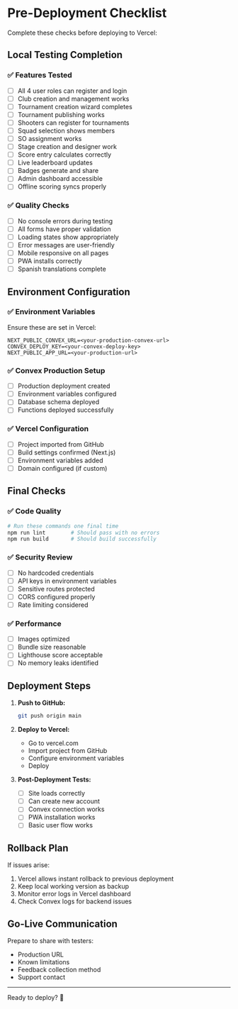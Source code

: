 # Pre-Deployment Checklist

Complete these checks before deploying to Vercel:

## Local Testing Completion

### ✅ Features Tested
- [ ] All 4 user roles can register and login
- [ ] Club creation and management works
- [ ] Tournament creation wizard completes
- [ ] Tournament publishing works
- [ ] Shooters can register for tournaments
- [ ] Squad selection shows members
- [ ] SO assignment works
- [ ] Stage creation and designer work
- [ ] Score entry calculates correctly
- [ ] Live leaderboard updates
- [ ] Badges generate and share
- [ ] Admin dashboard accessible
- [ ] Offline scoring syncs properly

### ✅ Quality Checks
- [ ] No console errors during testing
- [ ] All forms have proper validation
- [ ] Loading states show appropriately
- [ ] Error messages are user-friendly
- [ ] Mobile responsive on all pages
- [ ] PWA installs correctly
- [ ] Spanish translations complete

## Environment Configuration

### ✅ Environment Variables
Ensure these are set in Vercel:
```
NEXT_PUBLIC_CONVEX_URL=<your-production-convex-url>
CONVEX_DEPLOY_KEY=<your-convex-deploy-key>
NEXT_PUBLIC_APP_URL=<your-production-url>
```

### ✅ Convex Production Setup
- [ ] Production deployment created
- [ ] Environment variables configured
- [ ] Database schema deployed
- [ ] Functions deployed successfully

### ✅ Vercel Configuration
- [ ] Project imported from GitHub
- [ ] Build settings confirmed (Next.js)
- [ ] Environment variables added
- [ ] Domain configured (if custom)

## Final Checks

### ✅ Code Quality
```bash
# Run these commands one final time
npm run lint        # Should pass with no errors
npm run build       # Should build successfully
```

### ✅ Security Review
- [ ] No hardcoded credentials
- [ ] API keys in environment variables
- [ ] Sensitive routes protected
- [ ] CORS configured properly
- [ ] Rate limiting considered

### ✅ Performance
- [ ] Images optimized
- [ ] Bundle size reasonable
- [ ] Lighthouse score acceptable
- [ ] No memory leaks identified

## Deployment Steps

1. **Push to GitHub:**
   ```bash
   git push origin main
   ```

2. **Deploy to Vercel:**
   - Go to vercel.com
   - Import project from GitHub
   - Configure environment variables
   - Deploy

3. **Post-Deployment Tests:**
   - [ ] Site loads correctly
   - [ ] Can create new account
   - [ ] Convex connection works
   - [ ] PWA installation works
   - [ ] Basic user flow works

## Rollback Plan

If issues arise:
1. Vercel allows instant rollback to previous deployment
2. Keep local working version as backup
3. Monitor error logs in Vercel dashboard
4. Check Convex logs for backend issues

## Go-Live Communication

Prepare to share with testers:
- Production URL
- Known limitations
- Feedback collection method
- Support contact

---

Ready to deploy? 🚀
